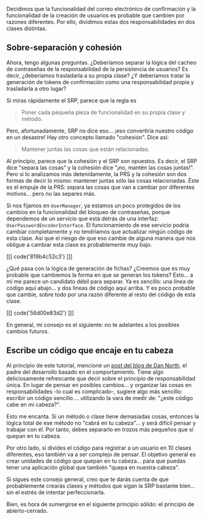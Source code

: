 Decidimos que la funcionalidad del correo electrónico de confirmación y la funcionalidad de la creación de usuarios es probable que cambien por razones diferentes. Por ello, dividimos estas dos responsabilidades en dos clases distintas.

## Sobre-separación y cohesión

Ahora, tengo algunas preguntas. ¿Deberíamos separar la lógica del cacheo de contraseñas de la responsabilidad de la persistencia de usuarios? Es decir, ¿deberíamos trasladarla a su propia clase? ¿Y deberíamos tratar la generación de tokens de confirmación como una responsabilidad propia y trasladarla a otro lugar?

Si miras rápidamente el SRP, parece que la regla es

> Poner cada pequeña pieza de funcionalidad en su propia clase y método.

Pero, afortunadamente, SRP no dice eso... ¡eso convertiría nuestro código en un desastre! Hay otro concepto llamado "cohesión". Dice así:

> Mantener juntas las cosas que están relacionadas.

Al principio, parece que la cohesión y el SRP son opuestos. Es decir, el SRP dice "separa las cosas" y la cohesión dice "¡no, mantén las cosas juntas!". Pero si lo analizamos más detenidamente, la PRS y la cohesión son dos formas de decir lo mismo: mantener juntas sólo las cosas relacionadas. Éste es el empuje de la PRS: separa las cosas que van a cambiar por diferentes motivos... pero no las separes más.

Si nos fijamos en `UserManager`, ya estamos un poco protegidos de los cambios en la funcionalidad del bloqueo de contraseñas, porque dependemos de un servicio que está detrás de una interfaz: `UserPasswordEncoderInterface`. El funcionamiento de ese servicio podría cambiar completamente y no tendríamos que actualizar ningún código de esta clase. Así que el riesgo de que eso cambie de alguna manera que nos obligue a cambiar esta clase es probablemente muy bajo.

[[[ code('819b4c52c3') ]]]

¿Qué pasa con la lógica de generación de fichas? ¿Creemos que es muy probable que cambiemos la forma en que se generan los tokens? Esto... a mí me parece un candidato débil para separar. Ya es sencillo: una línea de código aquí abajo... y dos líneas de código aquí arriba. Y es poco probable que cambie, sobre todo por una razón diferente al resto del código de esta clase.

[[[ code('56d00e83d2') ]]]

En general, mi consejo es el siguiente: no te adelantes a los posibles cambios futuros.

## Escribe un código que encaje en tu cabeza

Al principio de este tutorial, mencioné un [post del blog de Dan North](https://dannorth.net/2021/03/16/cupid-the-back-story/amp/), el padre del desarrollo basado en el comportamiento. Tiene algo deliciosamente refrescante que decir sobre el principio de responsabilidad única. En lugar de pensar en posibles cambios... y organizar las cosas en responsabilidades -lo cual es complicado-, sugiere algo más sencillo: escribir un código sencillo.... utilizando la vara de medir de: "¿este código cabe en mi cabeza?".

Esto me encanta. Si un método o clase tiene demasiadas cosas, entonces la lógica total de ese método no "cabrá en tu cabeza"... y será difícil pensar y trabajar con él. Por tanto, debes separarlo en trozos más pequeños que sí quepan en tu cabeza.

Por otro lado, si divides el código para registrar a un usuario en 10 clases diferentes, eso también va a ser complejo de pensar. El objetivo general es crear unidades de código que quepan en tu cabeza... para que puedas tener una aplicación global que también "quepa en nuestra cabeza".

Si sigues este consejo general, creo que te darás cuenta de que probablemente crearás clases y métodos que sigan la SRP bastante bien... sin el estrés de intentar perfeccionarla.

Bien, es hora de sumergirse en el siguiente principio sólido: el principio de abierto-cerrado.
